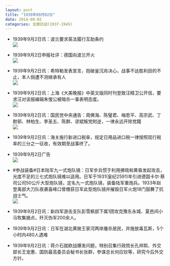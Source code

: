 ```yaml
---
layout: post
title: "1939年09月02日"
date: 2014-09-02
categories: 全面抗战(1937-1945)
---
```


<meta name="referrer" content="no-referrer" />

- 1939年9月2日讯：波兰要求英法履行互助条约 <br/><img src="https://ww4.sinaimg.cn/large/aca367d8jw1ejyiziwntpj208p08owfm.jpg" />

- 1939年9月2日申报社评：德国向波兰开火 <br/><img src="https://ww1.sinaimg.cn/large/aca367d8jw1ejyh8nwnu2j20pm0yme0l.jpg" />

- 1939年9月2日讯：希特勒发表宣言，抱破釜沉舟决心，战事不达胜利目的不止，本人倘遭不测继承有人 <br/><img src="https://ww2.sinaimg.cn/large/aca367d8jw1ejyfinmnpaj20dz1ad7kn.jpg" />

- 1939年9月2日讯：上海《大美晚报》中英文版同时刊登致汪精卫公开信，要求汪对该报编辑朱惺公被暗杀一事表明态度。 <br/><img src="https://ww4.sinaimg.cn/large/aca367d8jw1ejye1wuctsj203w09874n.jpg" />

- 1939年9月2日讯：国民党中央通告：周佛海、陈璧君、梅思平、高宗武、丁默邨、林柏生、李圣五、陈群、谬斌叛党附逆，一律永远开除党籍 <br/><img src="https://ww1.sinaimg.cn/large/aca367d8jw1ejy5ds1f9uj20730yr0x0.jpg" />

- 1939年9月2日讯：海关施行新进口税率，规定日用品进口税一律按照现行税率的三分之一征收，有效期至战事终了。 

- 1939年9月2日广告 <br/><img src="https://ww2.sinaimg.cn/large/aca367d8jw1ejxy6b51jjj20dl0heae8.jpg" />

- #参战装备#日本陆军九一式炮队镜：日军步兵惯于利用拂晓和黄昏发起攻击，光度不足的三七式炮队镜难以适用。日军于1931(皇纪2591)年引进德国卡尔·蔡司公司50公斤大型炮队镜，定名九一式炮队镜，装备陆军重炮兵。1933年赵登禹部大刀队夜袭喜峰口曾缴获日军此型炮队镜并摧毁日军火炮18门鼓舞了抗战士气。 <br/><img src="https://ww2.sinaimg.cn/large/aca367d8jw1ejxwfwprsnj20f90bfwgd.jpg" />

- 1939年9月2日讯：新四军游击支队彭雪枫部下属1团攻克豫东永城、夏邑间小马牧集据点，歼灭伪军200余人。 

- 1939年9月2日讯：日军在湖北黄陂王家河两岸屠杀居民，并施放毒瓦斯，5个小时内480人遇难 

- 1939年9月2日讯：蒋介石就欧战爆发问题，特别召集行政院长孔祥熙、外交部长王宠惠、国防最高委员会秘书长张群，参谋总长何应钦等，研究今后外交方针。 

